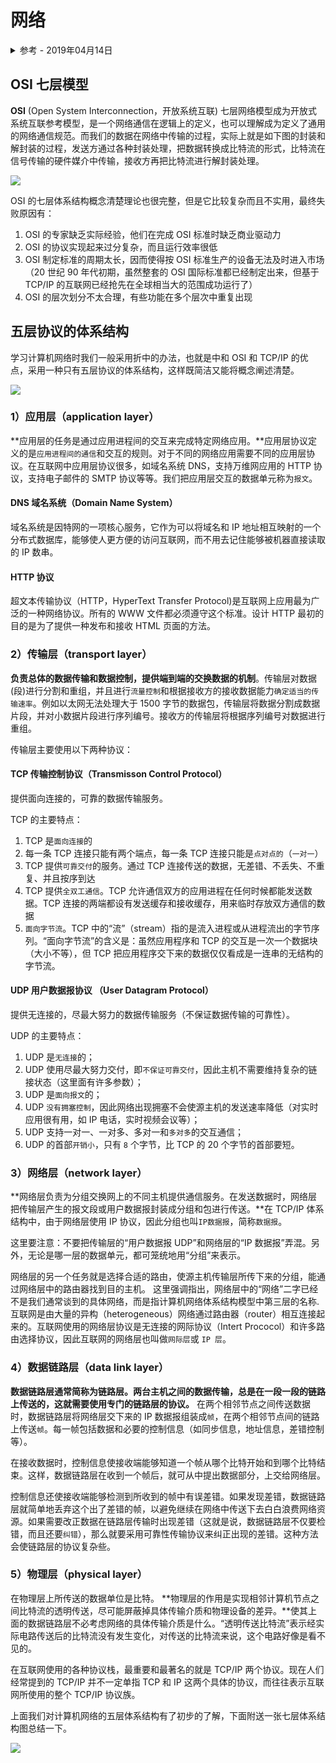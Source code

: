 # 网络

<details>
<summary>参考 - 2019年04月14日</summary>

- [OSI 与 TCP/IP 各层的结构与功能，都有哪些协议](https://juejin.im/post/5ac04e8e6fb9a028dd4e5ca5)
- [漫谈网络通信——从 OSI 网络模型到 TCP/IP 协议族](https://juejin.im/entry/584f9c04b123db00662890de)

</details>

## OSI 七层模型

**OSI** (Open System Interconnection，开放系统互联) 七层网络模型成为开放式系统互联参考模型，是一个网络通信在逻辑上的定义，也可以理解成为定义了通用的网络通信规范。而我们的数据在网络中传输的过程，实际上就是如下图的封装和解封装的过程，发送方通过各种封装处理，把数据转换成比特流的形式，比特流在信号传输的硬件媒介中传输，接收方再把比特流进行解封装处理。

![](img/osi-process.jpg)

OSI 的七层体系结构概念清楚理论也很完整，但是它比较复杂而且不实用，最终失败原因有：

1. OSI 的专家缺乏实际经验，他们在完成 OSI 标准时缺乏商业驱动力
2. OSI 的协议实现起来过分复杂，而且运行效率很低
3. OSI 制定标准的周期太长，因而使得按 OSI 标准生产的设备无法及时进入市场（20 世纪 90 年代初期，虽然整套的 OSI 国际标准都已经制定出来，但基于 TCP/IP 的互联网已经抢先在全球相当大的范围成功运行了）
4. OSI 的层次划分不太合理，有些功能在多个层次中重复出现

## 五层协议的体系结构

学习计算机网络时我们一般采用折中的办法，也就是中和 OSI 和 TCP/IP 的优点，采用一种只有五层协议的体系结构，这样既简洁又能将概念阐述清楚。

![](img/osi-tcpip.png)

### 1）应用层（application layer）

**应用层的任务是通过应用进程间的交互来完成特定网络应用。**应用层协议定义的是`应用进程间的通信`和交互的规则。对于不同的网络应用需要不同的应用层协议。在互联网中应用层协议很多，如域名系统 DNS，支持万维网应用的 HTTP 协议，支持电子邮件的 SMTP 协议等等。我们把应用层交互的数据单元称为`报文`。

#### DNS 域名系统（Domain Name System）

域名系统是因特网的一项核心服务，它作为可以将域名和 IP 地址相互映射的一个分布式数据库，能够使人更方便的访问互联网，而不用去记住能够被机器直接读取的 IP 数串。

#### HTTP 协议

超文本传输协议（HTTP，HyperText Transfer Protocol)是互联网上应用最为广泛的一种网络协议。所有的 WWW 文件都必须遵守这个标准。设计 HTTP 最初的目的是为了提供一种发布和接收 HTML 页面的方法。

### 2）传输层（transport layer）

**负责总体的数据传输和数据控制，提供端到端的交换数据的机制**。传输层对数据(段)进行分割和重组，并且进行`流量控制`和根据接收方的接收数据能力`确定适当的传输速率`。例如以太网无法处理大于 1500 字节的数据包，传输层将数据分割成数据片段，并对小数据片段进行序列编号。接收方的传输层将根据序列编号对数据进行重组。

传输层主要使用以下两种协议：

#### TCP 传输控制协议（Transmisson Control Protocol）

提供面向连接的，可靠的数据传输服务。

TCP 的主要特点：

1. TCP 是`面向连接`的
2. 每一条 TCP 连接只能有两个端点，每一条 TCP 连接只能是`点对点的`（`一对一`）
3. TCP 提供`可靠交付`的服务。通过 TCP 连接传送的数据，无差错、不丢失、不重复、并且按序到达
4. TCP 提供`全双工通信`。TCP 允许通信双方的应用进程在任何时候都能发送数据。TCP 连接的两端都设有发送缓存和接收缓存，用来临时存放双方通信的数据
5. `面向字节流`。TCP 中的“流”（stream）指的是流入进程或从进程流出的字节序列。“面向字节流”的含义是：虽然应用程序和 TCP 的交互是一次一个数据块（大小不等），但 TCP 把应用程序交下来的数据仅仅看成是一连串的无结构的字节流。

#### UDP 用户数据报协议 （User Datagram Protocol）

提供无连接的，尽最大努力的数据传输服务（不保证数据传输的可靠性）。

UDP 的主要特点：

1. UDP 是`无连接`的；
2. UDP 使用尽最大努力交付，即`不保证可靠交付`，因此主机不需要维持复杂的链接状态（这里面有许多参数）；
3. UDP 是`面向报文`的；
4. UDP `没有拥塞控制`，因此网络出现拥塞不会使源主机的发送速率降低（对实时应用很有用，如 IP 电话，实时视频会议等）；
5. UDP 支持一对一、一对多、多对一和`多对多`的交互通信；
6. UDP 的首部`开销小`，只有 `8` 个字节，比 TCP 的 20 个字节的首部要短。

### 3）网络层（network layer）

**网络层负责为分组交换网上的不同主机提供通信服务。在发送数据时，网络层把传输层产生的报文段或用户数据报封装成分组和包进行传送。**在 TCP/IP 体系结构中，由于网络层使用 IP 协议，因此分组也叫`IP数据报`，简称`数据报`。

这里要注意：不要把传输层的“用户数据报 UDP”和网络层的“IP 数据报”弄混。另外，无论是哪一层的数据单元，都可笼统地用“分组”来表示。

网络层的另一个任务就是选择合适的路由，使源主机传输层所传下来的分组，能通过网络层中的路由器找到目的主机。
这里强调指出，网络层中的“网络”二字已经不是我们通常谈到的具体网络，而是指计算机网络体系结构模型中第三层的名称.
互联网是由大量的异构（heterogeneous）网络通过路由器（router）相互连接起来的。互联网使用的网络层协议是无连接的网际协议（Intert Prococol）和许多路由选择协议，因此互联网的网络层也叫做`网际层`或 `IP 层`。

### 4）数据链路层（data link layer）

**数据链路层通常简称为链路层。两台主机之间的数据传输，总是在一段一段的链路上传送的，这就需要使用专门的链路层的协议。** 在两个相邻节点之间传送数据时，数据链路层将网络层交下来的 IP 数据报组装成`帧`，在两个相邻节点间的链路上传送`帧`。每一帧包括数据和必要的控制信息（如同步信息，地址信息，差错控制等）。

在接收数据时，控制信息使接收端能够知道一个帧从哪个比特开始和到哪个比特结束。这样，数据链路层在收到一个帧后，就可从中提出数据部分，上交给网络层。

控制信息还使接收端能够检测到所收到的帧中有误差错。如果发现差错，数据链路层就简单地丢弃这个出了差错的帧，以避免继续在网络中传送下去白白浪费网络资源。如果需要改正数据在链路层传输时出现差错（这就是说，数据链路层不仅要检错，而且还要`纠错`），那么就要采用可靠性传输协议来纠正出现的差错。这种方法会使链路层的协议复杂些。

### 5）物理层（physical layer）

在物理层上所传送的数据单位是比特。
**物理层的作用是实现相邻计算机节点之间比特流的透明传送，尽可能屏蔽掉具体传输介质和物理设备的差异。**使其上面的数据链路层不必考虑网络的具体传输介质是什么。“透明传送比特流”表示经实际电路传送后的比特流没有发生变化，对传送的比特流来说，这个电路好像是看不见的。

在互联网使用的各种协议栈，最重要和最著名的就是 TCP/IP 两个协议。现在人们经常提到的 TCP/IP 并不一定单指 TCP 和 IP 这两个具体的协议，而往往表示互联网所使用的整个 TCP/IP 协议族。

上面我们对计算机网络的五层体系结构有了初步的了解，下面附送一张七层体系结构图总结一下。

![](img/osi-tcpip-all.png)
